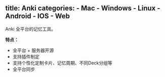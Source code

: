 title: Anki
categories:
    - Mac
    - Windows
    - Linux
    - Android
    - IOS
    - Web
---

Anki 全平台的记忆工具。

__特点：__

- 全平台 + 服务器开源
- 支持插件制定
- 支持个性化定制卡片、记忆周期、不同Deck分组等
- 全平台同步